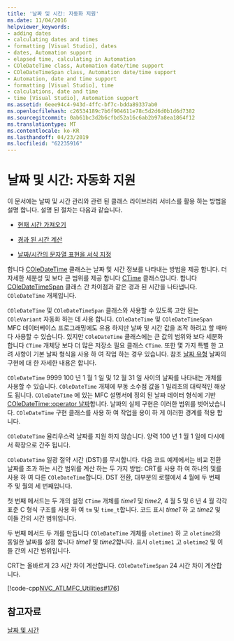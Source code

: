 ```yaml
---
title: '날짜 및 시간: 자동화 지원'
ms.date: 11/04/2016
helpviewer_keywords:
- adding dates
- calculating dates and times
- formatting [Visual Studio], dates
- dates, Automation support
- elapsed time, calculating in Automation
- COleDateTime class, Automation date/time support
- COleDateTimeSpan class, Automation date/time support
- Automation, date and time support
- formatting [Visual Studio], time
- calculations, date and time
- time [Visual Studio], Automation support
ms.assetid: 6eee94c4-943d-4ffc-bf7c-bdda89337ab0
ms.openlocfilehash: c26534189c7b6f904611e78c5d2d6d0b1d6d7382
ms.sourcegitcommit: 0ab61bc3d2b6cfbd52a16c6ab2b97a8ea1864f12
ms.translationtype: MT
ms.contentlocale: ko-KR
ms.lasthandoff: 04/23/2019
ms.locfileid: "62235916"
---
```

# <a name="date-and-time-automation-support"></a>날짜 및 시간: 자동화 지원

이 문서에는 날짜 및 시간 관리와 관련 된 클래스 라이브러리 서비스를 활용 하는 방법을 설명 합니다. 설명 된 절차는 다음과 같습니다.

- [현재 시간 가져오기](../atl-mfc-shared/current-time-automation-classes.md)

- [경과 된 시간 계산](../atl-mfc-shared/elapsed-time-automation-classes.md)

- [날짜/시간의 문자열 표현을 서식 지정](../atl-mfc-shared/formatting-time-automation-classes.md)

합니다 [COleDateTime](../atl-mfc-shared/reference/coledatetime-class.md) 클래스는 날짜 및 시간 정보를 나타내는 방법을 제공 합니다. 더 자세한 세분성 및 보다 큰 범위를 제공 합니다 [CTime](../atl-mfc-shared/reference/ctime-class.md) 클래스입니다. 합니다 [COleDateTimeSpan](../atl-mfc-shared/reference/coledatetimespan-class.md) 클래스 간 차이점과 같은 경과 된 시간을 나타냅니다. `COleDateTime` 개체입니다.

`COleDateTime` 및 `COleDateTimeSpan` 클래스와 사용할 수 있도록 고안 된는 `COleVariant` 자동화 하는 데 사용 합니다. `COleDateTime` 및 `COleDateTimeSpan` MFC 데이터베이스 프로그래밍에도 유용 하지만 날짜 및 시간 값을 조작 하려고 할 때마다 사용할 수 있습니다. 있지만 `COleDateTime` 클래스에는 큰 값의 범위와 보다 세분화 합니다 `CTime` 개체당 보다 더 많은 저장소 필요 클래스 `CTime`. 또한 몇 가지 특별 한 고려 사항이 기본 날짜 형식을 사용 하 여 작업 하는 경우 있습니다. 참조 [날짜 유형](../atl-mfc-shared/date-type.md) 날짜의 구현에 대 한 자세한 내용은 합니다.

`COleDateTime` 9999 100 년 1 월 1 일 및 12 월 31 일 사이의 날짜를 나타내는 개체를 사용할 수 있습니다. `COleDateTime` 개체에 부동 소수점 값을 1 밀리초의 대략적인 해상도 됩니다. `COleDateTime` 에 있는 MFC 설명서에 정의 된 날짜 데이터 형식에 기반 [COleDateTime::operator 날짜](../atl-mfc-shared/reference/coledatetime-class.md#operator_date)합니다. 날짜의 실제 구현은 이러한 범위를 벗어났습니다. `COleDateTime` 구현 클래스를 사용 하 여 작업을 용이 하 게 이러한 경계를 적용 합니다.

`COleDateTime` 율리우스력 날짜를 지원 하지 않습니다. 양력 100 년 1 월 1 일에 다시에서 확장으로 간주 됩니다.

`COleDateTime` 일광 절약 시간 (DST)를 무시합니다. 다음 코드 예제에서는 비교 전환 날짜를 초과 하는 시간 범위를 계산 하는 두 가지 방법: CRT를 사용 하 여 하나의 및를 사용 하 여 다른 `COleDateTime`합니다. DST 전환, 대부분의 로캘에서 4 월에 두 번째 주 및 월의 세 번째입니다.

첫 번째 메서드는 두 개의 설정 `CTime` 개체를 *time1* 및 *time2*, 4 월 5 및 6 년 4 월 각각 표준 C 형식 구조를 사용 하 여 `tm` 및 `time_t`합니다. 코드 표시 *time1* 하 고 *time2* 및 이들 간의 시간 범위입니다.

두 번째 메서드 두 개를 만듭니다 `COleDateTime` 개체를 `oletime1` 하 고 `oletime2`와 동일한 날짜를 설정 합니다 *time1* 및 *time2*합니다. 표시 `oletime1` 고 `oletime2` 및 이들 간의 시간 범위입니다.

CRT는 올바르게 23 시간 차이 계산합니다. `COleDateTimeSpan` 24 시간 차이 계산합니다.

[!code-cpp[NVC_ATLMFC_Utilities#176](../atl-mfc-shared/codesnippet/cpp/date-and-time-automation-support_1.cpp)]

## <a name="see-also"></a>참고자료

[날짜 및 시간](../atl-mfc-shared/date-and-time.md)
